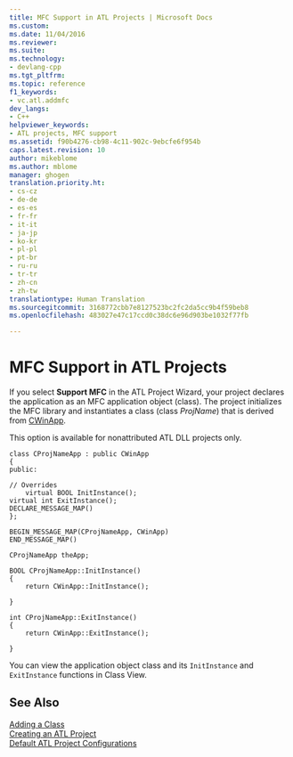 ```yaml
---
title: MFC Support in ATL Projects | Microsoft Docs
ms.custom: 
ms.date: 11/04/2016
ms.reviewer: 
ms.suite: 
ms.technology:
- devlang-cpp
ms.tgt_pltfrm: 
ms.topic: reference
f1_keywords:
- vc.atl.addmfc
dev_langs:
- C++
helpviewer_keywords:
- ATL projects, MFC support
ms.assetid: f90b4276-cb98-4c11-902c-9ebcfe6f954b
caps.latest.revision: 10
author: mikeblome
ms.author: mblome
manager: ghogen
translation.priority.ht:
- cs-cz
- de-de
- es-es
- fr-fr
- it-it
- ja-jp
- ko-kr
- pl-pl
- pt-br
- ru-ru
- tr-tr
- zh-cn
- zh-tw
translationtype: Human Translation
ms.sourcegitcommit: 3168772cbb7e8127523bc2fc2da5cc9b4f59beb8
ms.openlocfilehash: 483027e47c17ccd0c38dc6e96d903be1032f77fb

---
```

# MFC Support in ATL Projects
If you select **Support MFC** in the ATL Project Wizard, your project declares the application as an MFC application object (class). The project initializes the MFC library and instantiates a class (class *ProjName*) that is derived from [CWinApp](../../mfc/reference/cwinapp-class.md).  
  
 This option is available for nonattributed ATL DLL projects only.  
  
```  
class CProjNameApp : public CWinApp  
{  
public:  
 
// Overrides  
    virtual BOOL InitInstance();
virtual int ExitInstance();
DECLARE_MESSAGE_MAP() 
};  
 
BEGIN_MESSAGE_MAP(CProjNameApp, CWinApp)  
END_MESSAGE_MAP()  
 
CProjNameApp theApp;  
 
BOOL CProjNameApp::InitInstance()  
{  
    return CWinApp::InitInstance();

}  
 
int CProjNameApp::ExitInstance()  
{  
    return CWinApp::ExitInstance();

}  
```  
  
 You can view the application object class and its `InitInstance` and `ExitInstance` functions in Class View.  
  
## See Also  
 [Adding a Class](../../ide/adding-a-class-visual-cpp.md)   
 [Creating an ATL Project](../../atl/reference/creating-an-atl-project.md)   
 [Default ATL Project Configurations](../../atl/reference/default-atl-project-configurations.md)




<!--HONumber=Jan17_HO2-->


